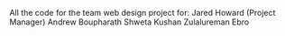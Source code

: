 All the code for the team web design project for: 
Jared Howard (Project Manager)
Andrew Boupharath
Shweta Kushan
Zulalureman Ebro